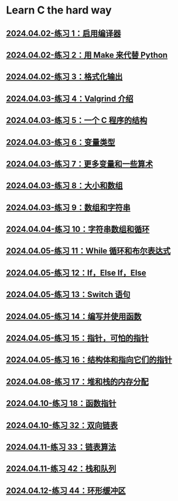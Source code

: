 # Learn C the hard way

## [2024.04.02-练习 1：启用编译器](Learn%20C%20the%20hard%20way/2024.04.02-练习1：启用编译器.md)

## [2024.04.02-练习 2：用 Make 来代替 Python](Learn%20C%20the%20hard%20way/2024.04.02-练习2：用Make来代替Python.md)

## [2024.04.02-练习 3：格式化输出](Learn%20C%20the%20hard%20way/2024.04.02-练习3：格式化输出.md)

## [2024.04.03-练习 4：Valgrind 介绍](Learn%20C%20the%20hard%20way/2024.04.03-练习4：Valgrind%20介绍.md)

## [2024.04.03-练习 5：一个 C 程序的结构](Learn%20C%20the%20hard%20way/2024.04.03-练习5：一个C程序的结构.md)

## [2024.04.03-练习 6：变量类型](Learn%20C%20the%20hard%20way/2024.04.03-练习6：变量类型.md)

## [2024.04.03-练习 7：更多变量和一些算术](Learn%20C%20the%20hard%20way/2024.04.03-练习7：更多变量和一些算术.md)

## [2024.04.03-练习 8：大小和数组](Learn%20C%20the%20hard%20way/2024.04.03-练习8：大小和数组.md)

## [2024.04.03-练习 9：数组和字符串](Learn%20C%20the%20hard%20way/2024.04.03-练习9：数组和字符串.md)

## [2024.04.04-练习 10：字符串数组和循环](Learn%20C%20the%20hard%20way/2024.04.04-练习10：字符串数组和循环.md)

## [2024.04.05-练习 11：While 循环和布尔表达式](Learn%20C%20the%20hard%20way/2024.04.05-练习11：While循环和布尔表达式.md)

## [2024.04.05-练习 12：If，Else If，Else](Learn%20C%20the%20hard%20way/2024.04.05-练习12：If，Else%20If，Else.md)

## [2024.04.05-练习 13：Switch 语句](Learn%20C%20the%20hard%20way/2024.04.05-练习13：Switch语句.md)

## [2024.04.05-练习 14：编写并使用函数](Learn%20C%20the%20hard%20way/2024.04.05-练习14：编写并使用函数.md)

## [2024.04.05-练习 15：指针，可怕的指针](Learn%20C%20the%20hard%20way/2024.04.05-练习15：指针，可怕的指针.md)

## [2024.04.05-练习 16：结构体和指向它们的指针](Learn%20C%20the%20hard%20way/2024.04.05-练习16：结构体和指向它们的指针.md)

## [2024.04.08-练习 17：堆和栈的内存分配](Learn%20C%20the%20hard%20way/2024.04.08-练习17：堆和栈的内存分配.md)

## [2024.04.10-练习 18：函数指针](Learn%20C%20the%20hard%20way/2024.04.10-练习18：函数指针.md)

## [2024.04.10-练习 32：双向链表](Learn%20C%20the%20hard%20way/2024.04.10-练习32：双向链表.md)

## [2024.04.11-练习 33：链表算法](Learn%20C%20the%20hard%20way/2024.04.11-练习33：链表算法.md)

## [2024.04.11-练习 42：栈和队列](Learn%20C%20the%20hard%20way/2024.04.11-练习42：栈和队列.md)

## [2024.04.12-练习 44：环形缓冲区](Learn%20C%20the%20hard%20way/2024.04.12-练习44：环形缓冲区.md)
